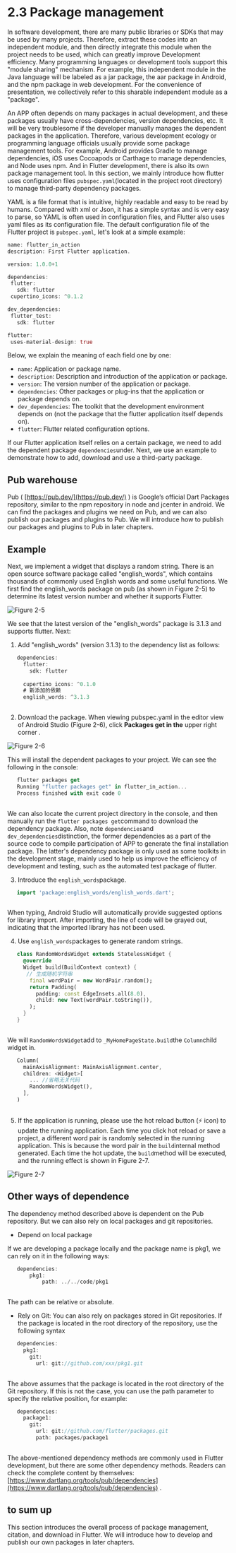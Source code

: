 # 2.3 Package management

In software development, there are many public libraries or SDKs that may be used by many projects. Therefore, extract these codes into an independent module, and then directly integrate this module when the project needs to be used, which can greatly improve Development efficiency. Many programming languages ​​or development tools support this "module sharing" mechanism. For example, this independent module in the Java language will be labeled as a jar package, the aar package in Android, and the npm package in web development. For the convenience of presentation, we collectively refer to this sharable independent module as a "package".

An APP often depends on many packages in actual development, and these packages usually have cross-dependencies, version dependencies, etc. It will be very troublesome if the developer manually manages the dependent packages in the application. Therefore, various development ecology or programming language officials usually provide some package management tools. For example, Android provides Gradle to manage dependencies, iOS uses Cocoapods or Carthage to manage dependencies, and Node uses npm. And in Flutter development, there is also its own package management tool. In this section, we mainly introduce how flutter uses configuration files `pubspec.yaml`(located in the project root directory) to manage third-party dependency packages.

YAML is a file format that is intuitive, highly readable and easy to be read by humans. Compared with xml or Json, it has a simple syntax and is very easy to parse, so YAML is often used in configuration files, and Flutter also uses yaml files as its configuration file. The default configuration file of the Flutter project is `pubspec.yaml`, let's look at a simple example:

``` dart 
name: flutter_in_action
description: First Flutter application.

version: 1.0.0+1

dependencies:
 flutter:
   sdk: flutter
 cupertino_icons: ^0.1.2

dev_dependencies:
 flutter_test:
   sdk: flutter

flutter:
 uses-material-design: true

```

Below, we explain the meaning of each field one by one:

-   `name`: Application or package name.
-   `description`: Description and introduction of the application or package.
-   `version`: The version number of the application or package.
-   `dependencies`: Other packages or plug-ins that the application or package depends on.
-   `dev_dependencies`: The toolkit that the development environment depends on (not the package that the flutter application itself depends on).
-   `flutter`: Flutter related configuration options.

If our Flutter application itself relies on a certain package, we need to add the dependent package `dependencies`under. Next, we use an example to demonstrate how to add, download and use a third-party package.

## Pub warehouse

Pub ( [https://pub.dev/](https://pub.dev/) ) is Google’s official Dart Packages repository, similar to the npm repository in node and jcenter in android. We can find the packages and plugins we need on Pub, and we can also publish our packages and plugins to Pub. We will introduce how to publish our packages and plugins to Pub in later chapters.

## Example

Next, we implement a widget that displays a random string. There is an open source software package called "english_words", which contains thousands of commonly used English words and some useful functions. We first find the english_words package on pub (as shown in Figure 2-5) to determine its latest version number and whether it supports Flutter.

![Figure 2-5](https://pcdn.flutterchina.club/imgs/2-5.png)

We see that the latest version of the "english_words" package is 3.1.3 and supports flutter. Next:

1.  Add "english_words" (version 3.1.3) to the dependency list as follows:
   
``` dart 
   dependencies:
     flutter:
       sdk: flutter
   
     cupertino_icons: ^0.1.0
     # 新添加的依赖
     english_words: ^3.1.3
   
```
   
2.  Download the package. When viewing pubspec.yaml in the editor view of Android Studio (Figure 2-6), click **Packages get in the** upper right corner .
   
   ![Figure 2-6](https://pcdn.flutterchina.club/imgs/2-6.png)
   
   This will install the dependent packages to your project. We can see the following in the console:
   
``` dart 
   flutter packages get
   Running "flutter packages get" in flutter_in_action...
   Process finished with exit code 0
   
```
   
   We can also locate the current project directory in the console, and then manually run the `flutter packages get`command to download the dependency package. Also, note `dependencies`and `dev_dependencies`distinction, the former dependencies as a part of the source code to compile participation of APP to generate the final installation package. The latter's dependency package is only used as some toolkits in the development stage, mainly used to help us improve the efficiency of development and testing, such as the automated test package of flutter.
   
3.  Introduce the `english_words`package.
   
``` dart 
   import 'package:english_words/english_words.dart';
   
```
   
   When typing, Android Studio will automatically provide suggested options for library import. After importing, the line of code will be grayed out, indicating that the imported library has not been used.
   
4.  Use `english_words`packages to generate random strings.
   
``` dart 
   class RandomWordsWidget extends StatelessWidget {
     @override
     Widget build(BuildContext context) {
      // 生成随机字符串
       final wordPair = new WordPair.random();
       return Padding(
         padding: const EdgeInsets.all(8.0),
         child: new Text(wordPair.toString()),
       );
     }
   }
   
```
   
   We will `RandomWordsWidget`add to `_MyHomePageState.build`the `Column`child widget in.
   
``` dart 
   Column(
     mainAxisAlignment: MainAxisAlignment.center,
     children: <Widget>[
       ... //省略无关代码
       RandomWordsWidget(),
     ],
   )
   
```
   
5.  If the application is running, please use the hot reload button (⚡️ icon) to update the running application. Each time you click hot reload or save a project, a different word pair is randomly selected in the running application. This is because the word pair in the `build`internal method generated. Each time the hot update, the `build`method will be executed, and the running effect is shown in Figure 2-7.
   
   ![Figure 2-7](https://pcdn.flutterchina.club/imgs/2-7.png)
   

## Other ways of dependence

The dependency method described above is dependent on the Pub repository. But we can also rely on local packages and git repositories.

-   Depend on local package
   
   If we are developing a package locally and the package name is pkg1, we can rely on it in the following ways:
   
``` dart 
   dependencies:
       pkg1:
           path: ../../code/pkg1
   
```
   
   The path can be relative or absolute.
   
-   Rely on Git: You can also rely on packages stored in Git repositories. If the package is located in the root directory of the repository, use the following syntax
   
``` dart 
   dependencies:
     pkg1:
       git:
         url: git://github.com/xxx/pkg1.git
   
```
   
   The above assumes that the package is located in the root directory of the Git repository. If this is not the case, you can use the path parameter to specify the relative position, for example:
   
``` dart 
   dependencies:
     package1:
       git:
         url: git://github.com/flutter/packages.git
         path: packages/package1
   
```
   

The above-mentioned dependency methods are commonly used in Flutter development, but there are some other dependency methods. Readers can check the complete content by themselves: [https://www.dartlang.org/tools/pub/dependencies](https://www.dartlang.org/tools/pub/dependencies) .

## to sum up

This section introduces the overall process of package management, citation, and download in Flutter. We will introduce how to develop and publish our own packages in later chapters.